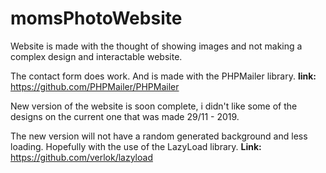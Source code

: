 # momsPhotoWebsite

Website is made with the thought of showing images and not making a complex design and interactable website.

The contact form does work. And is made with the PHPMailer library. **link:** https://github.com/PHPMailer/PHPMailer

New version of the website is soon complete, i didn't like some of the designs on the current one that was made 29/11 - 2019.

The new version will not have a random generated background and less loading. Hopefully with the use of the LazyLoad library. 
**Link:** https://github.com/verlok/lazyload
